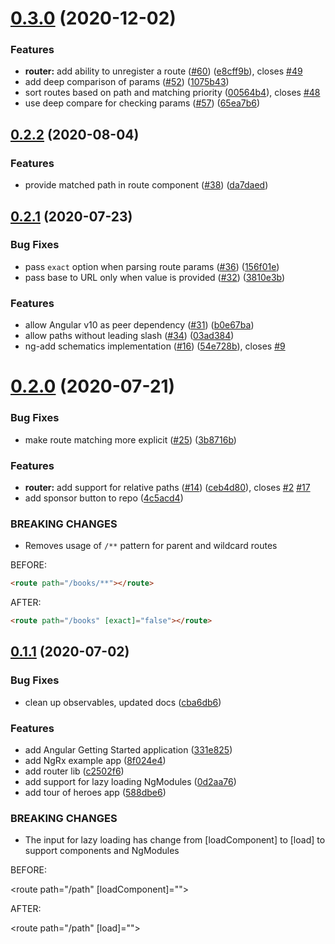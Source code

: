 <a name="0.3.0"></a>

# [0.3.0](https://github.com/brandonroberts/angular-routing/compare/0.2.2...0.3.0) (2020-12-02)

### Features

- **router:** add ability to unregister a route ([#60](https://github.com/brandonroberts/angular-routing/issues/60)) ([e8cff9b](https://github.com/brandonroberts/angular-routing/commit/e8cff9b)), closes [#49](https://github.com/brandonroberts/angular-routing/issues/49)
- add deep comparison of params ([#52](https://github.com/brandonroberts/angular-routing/issues/52)) ([1075b43](https://github.com/brandonroberts/angular-routing/commit/1075b43))
- sort routes based on path and matching priority ([00564b4](https://github.com/brandonroberts/angular-routing/commit/00564b4)), closes [#48](https://github.com/brandonroberts/angular-routing/issues/48)
- use deep compare for checking params ([#57](https://github.com/brandonroberts/angular-routing/issues/57)) ([65ea7b6](https://github.com/brandonroberts/angular-routing/commit/65ea7b6))

<a name="0.2.2"></a>

## [0.2.2](https://github.com/brandonroberts/angular-routing/compare/0.2.1...0.2.2) (2020-08-04)

### Features

- provide matched path in route component ([#38](https://github.com/brandonroberts/angular-routing/issues/38)) ([da7daed](https://github.com/brandonroberts/angular-routing/commit/da7daed))

<a name="0.2.1"></a>

## [0.2.1](https://github.com/brandonroberts/angular-routing/compare/0.2.0...0.2.1) (2020-07-23)

### Bug Fixes

- pass `exact` option when parsing route params ([#36](https://github.com/brandonroberts/angular-routing/issues/36)) ([156f01e](https://github.com/brandonroberts/angular-routing/commit/156f01e))
- pass base to URL only when value is provided ([#32](https://github.com/brandonroberts/angular-routing/issues/32)) ([3810e3b](https://github.com/brandonroberts/angular-routing/commit/3810e3b))

### Features

- allow Angular v10 as peer dependency ([#31](https://github.com/brandonroberts/angular-routing/issues/31)) ([b0e67ba](https://github.com/brandonroberts/angular-routing/commit/b0e67ba))
- allow paths without leading slash ([#34](https://github.com/brandonroberts/angular-routing/issues/34)) ([03ad384](https://github.com/brandonroberts/angular-routing/commit/03ad384))
- ng-add schematics implementation ([#16](https://github.com/brandonroberts/angular-routing/issues/16)) ([54e728b](https://github.com/brandonroberts/angular-routing/commit/54e728b)), closes [#9](https://github.com/brandonroberts/angular-routing/issues/9)

<a name="0.2.0"></a>

# [0.2.0](https://github.com/brandonroberts/angular-routing/compare/0.1.1...0.2.0) (2020-07-21)

### Bug Fixes

- make route matching more explicit ([#25](https://github.com/brandonroberts/angular-routing/issues/25)) ([3b8716b](https://github.com/brandonroberts/angular-routing/commit/3b8716b))

### Features

- **router:** add support for relative paths ([#14](https://github.com/brandonroberts/angular-routing/issues/14)) ([ceb4d80](https://github.com/brandonroberts/angular-routing/commit/ceb4d80)), closes [#2](https://github.com/brandonroberts/angular-routing/issues/2) [#17](https://github.com/brandonroberts/angular-routing/issues/17)
- add sponsor button to repo ([4c5acd4](https://github.com/brandonroberts/angular-routing/commit/4c5acd4))

### BREAKING CHANGES

- Removes usage of `/**` pattern for parent and wildcard routes

BEFORE:

```html
<route path="/books/**"></route>
```

AFTER:

```html
<route path="/books" [exact]="false"></route>
```

<a name="0.1.1"></a>

## [0.1.1](https://github.com/brandonroberts/angular-routing/compare/c2502f6...0.1.1) (2020-07-02)

### Bug Fixes

- clean up observables, updated docs ([cba6db6](https://github.com/brandonroberts/angular-routing/commit/cba6db6))

### Features

- add Angular Getting Started application ([331e825](https://github.com/brandonroberts/angular-routing/commit/331e825))
- add NgRx example app ([8f024e4](https://github.com/brandonroberts/angular-routing/commit/8f024e4))
- add router lib ([c2502f6](https://github.com/brandonroberts/angular-routing/commit/c2502f6))
- add support for lazy loading NgModules ([0d2aa76](https://github.com/brandonroberts/angular-routing/commit/0d2aa76))
- add tour of heroes app ([588dbe6](https://github.com/brandonroberts/angular-routing/commit/588dbe6))

### BREAKING CHANGES

- The input for lazy loading has change from [loadComponent] to [load] to support
  components and NgModules

BEFORE:

<route path="/path" [loadComponent]=""></route>

AFTER:

<route path="/path" [load]=""></route>
